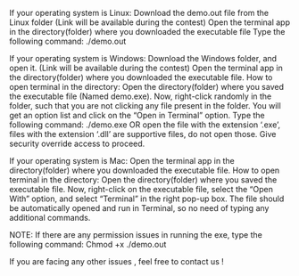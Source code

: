 If your operating system is Linux:
Download the demo.out file from the Linux folder (Link will be available during the contest)
Open the terminal app in the directory(folder) where you downloaded the executable file
Type the following command:
./demo.out


If your operating system is Windows:
Download the Windows folder, and open it. (Link will be available during the contest)
Open the terminal app in the directory(folder) where you downloaded the executable file.
How to open terminal in the directory: Open the directory(folder) where you saved the executable file (Named demo.exe). Now, right-click randomly in the folder, such that you are not clicking any file present in the folder. You will get an option list and click on the “Open in Terminal” option.
Type the following command: 
./demo.exe
	OR 
	open the file with the extension ‘.exe’, files with the extension ‘.dll’ are supportive files, do not open those. Give security override access to proceed.


If your operating system is Mac:
Open the terminal app in the directory(folder) where you downloaded the executable file.
How to open terminal in the directory: Open the directory(folder) where you saved the executable file. Now, right-click on the executable file, select the “Open With” option, and select “Terminal” in the right pop-up box.
The file should be automatically opened and run in Terminal, so no need of typing any additional commands. 


NOTE: If there are any permission issues in running the exe, type the following command:
  	Chmod +x ./demo.out 


If you are facing any other issues , feel free to contact us !


